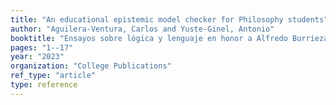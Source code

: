 ```yaml
---
title: "An educational epistemic model checker for Philosophy students"
author: "Aguilera-Ventura, Carlos and Yuste-Ginel, Antonio"
booktitle: "Ensayos sobre lógica y lenguaje en honor a Alfredo Burrieza"
pages: "1--17"
year: "2023"
organization: "College Publications"
ref_type: "article"
type: reference
---
```


